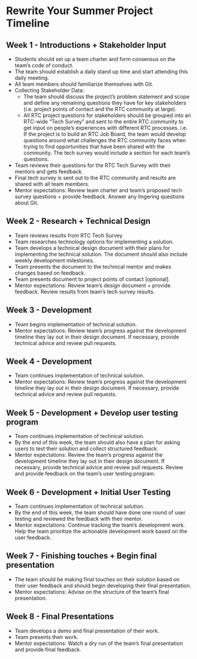 # Rewrite Your Summer Project Timeline
## Week 1 - Introductions + Stakeholder Input
* Students should set up a team charter and form consensus on the team’s code of conduct.
* The team should establish a daily stand up time and start attending this daily meeting. 
* All team members should familiarize themselves with Git.
* Collecting Stakeholder Data:
  * The team should discuss the project’s problem statement and scope and define any remaining questions they have for key stakeholders (i.e. project points of contact and the RTC community at large).
  * All RTC project questions for stakeholders should be grouped into an RTC-wide “Tech Survey” and sent to the entire RTC community to get input on people’s experiences with different RTC processes.
i.e. If the project is to build an RTC Job Board, the team would develop questions around what challenges the RTC community faces when trying to find opportunities that have been shared with the community. The tech survey would include a section for each team’s questions.
* Team reviews their questions for the RTC Tech Survey with their mentors and gets feedback.
* Final tech survey is sent out to the RTC community and results are shared with all team members.
* Mentor expectations: Review team charter and team’s proposed tech survey questions + provide feedback. Answer any lingering questions about Git.
## Week 2 - Research + Technical Design
* Team reviews results from RTC Tech Survey
* Team researches technology options for implementing a solution.
* Team develops a technical design document with their plans for implementing the technical solution. The document should also include weekly development milestones.
* Team presents the document to the technical mentor and makes changes based on feedback.
* Team presents document to project points of contact [optional].
* Mentor expectations: Review team’s design document + provide feedback. Review results from team’s tech survey results.
## Week 3 - Development
* Team begins implementation of technical solution.
* Mentor expectations: Review team’s progress against the development timeline they lay out in their design document. If necessary, provide technical advice and review pull requests.
## Week 4 - Development
* Team continues implementation of technical solution.
* Mentor expectations: Review team’s progress against the development timeline they lay out in their design document. If necessary, provide technical advice and review pull requests.
## Week 5 - Development + Develop user testing program
* Team continues implementation of technical solution.
* By the end of this week, the team should also have a plan for asking users to test their solution and collect structured feedback.
* Mentor expectations: Review the team’s progress against the development timeline they lay out in their design document. If necessary, provide technical advice and review pull requests. Review and provide feedback on the team’s user testing program.
## Week 6 - Development + Initial User Testing
* Team continues implementation of technical solution.
* By the end of this week, the team should have done one round of user testing and reviewed the feedback with their mentor.
* Mentor expectations: Continue tracking the team’s development work. Help the team prioritize the actionable development work based on the user feedback.
## Week 7 - Finishing touches + Begin final presentation
* The team should be making final touches on their solution based on their user feedback and should begin developing their final presentation.
* Mentor expectations: Advise on the structure of the team’s final presentation.
## Week 8 - Final Presentations
* Team develops a demo and final presentation of their work.
* Team presents their work.
* Mentor expectations: Watch a dry run of the team’s final presentation and provide final feedback.
